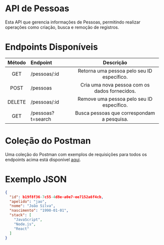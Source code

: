 # API de Pessoas
Esta API que gerencia informações de Pessoas, permitindo realizar operações como criação, busca e remoção de registros.

# Endpoints Disponíveis

| Método   |      Endpoint      |  Descrição |
|:----------:|:-------------|:------:|
| GET |    /pessoas/:id   |   Retorna uma pessoa pelo seu ID específico.|
| POST | /pessoas	 |     Cria uma nova pessoa com os dados fornecidos. |
| DELETE | /pessoas/:id |    Remove uma pessoa pelo seu ID específico. |
| GET | /pessoas?t=search |  Busca pessoas que correspondam a pesquisa. |


# Coleção do Postman 
Uma coleção do Postman com exemplos de requisições para todos os endpoints acima está disponível [aqui](https://github.com/R34ll/express-api/blob/main/Express-API-Endpoint.postman_collection.json).

# Exemplo JSON
```json
{
  "id": b19f8f36-7c55-4d8e-a0e7-ee7152a6f4cb,
  "apelido": "jao",
  "nome": "João Silva",
  "nascimento": "1990-01-01",
  "stack": [
    "JavaScript",
    "Node.js",
    "React"
  ]
}
```





